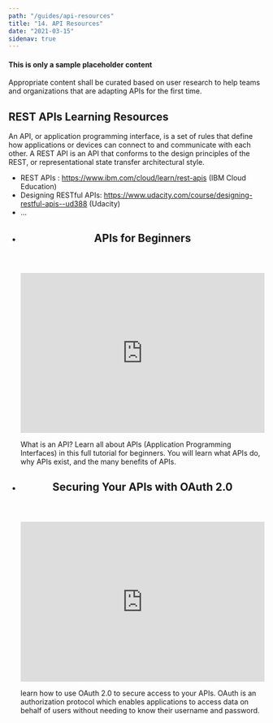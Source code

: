 ```yaml
---
path: "/guides/api-resources"
title: "14. API Resources"
date: "2021-03-15"
sidenav: true
---
```


<div class="usa-alert usa-alert--warning">
  <div class="usa-alert__body">
    <h4 class="usa-alert__heading">This is only a sample placeholder content</h4>
    <p class="usa-alert__text"> 
        Appropriate content shall be curated based on user research to help teams and organizations 
        that are adapting APIs for the first time.
    </p>
  </div>
</div>

## REST APIs Learning Resources

An API, or application programming interface, is a set of rules that define how applications or devices can connect to and communicate with each other. A REST API is an API that conforms to the design principles of the REST, or representational state transfer architectural style.

- REST APIs : https://www.ibm.com/cloud/learn/rest-apis (IBM Cloud Education)
- Designing RESTful APIs: https://www.udacity.com/course/designing-restful-apis--ud388 (Udacity)
- ...

<ul class="usa-card-group">

  <li class="tablet:grid-col-12 usa-card usa-card--header-first">
    <div class="usa-card__container">
      <header class="usa-card__header">
        <h2 class="usa-card__heading">APIs for Beginners</h2>
      </header>
      <div class="usa-card__media">
        <div class="usa-card__img">
            <iframe width="100%" height="315"
            title="APIs for Beginners"
            src="https://www.youtube.com/embed/GZvSYJDk-us" 
            frameborder="0" 
            allow="accelerometer; autoplay; encrypted-media; gyroscope; picture-in-picture" 
            allowfullscreen></iframe>
        </div>
      </div>
      <div class="usa-card__body">
        <p>
            What is an API? Learn all about APIs (Application Programming Interfaces) in this full tutorial for beginners. You will learn what APIs do, why APIs exist, and the many benefits of APIs.
        </p>
      </div>
    </div>
  </li>
    <li class="tablet:grid-col-12 usa-card usa-card--header-first">
    <div class="usa-card__container">
      <header class="usa-card__header">
        <h2 class="usa-card__heading">Securing Your APIs with OAuth 2.0</h2>
      </header>
      <div class="usa-card__media">
        <div class="usa-card__img">
            <iframe width="100%" height="315"
            title="Securing Your APIs with OAuth 2.0"
            src="https://www.youtube.com/embed/PfvSD6MmEmQ" 
            frameborder="0" 
            allow="accelerometer; autoplay; encrypted-media; gyroscope; picture-in-picture" 
            allowfullscreen></iframe>
        </div>
      </div>
      <div class="usa-card__body">
        <p>
            learn how to use OAuth 2.0 to secure access to your APIs. OAuth is an authorization protocol which enables applications to access data on behalf of users without needing to know their username and password.        
        </p>
      </div>
    </div>
  </li>
</ul>
